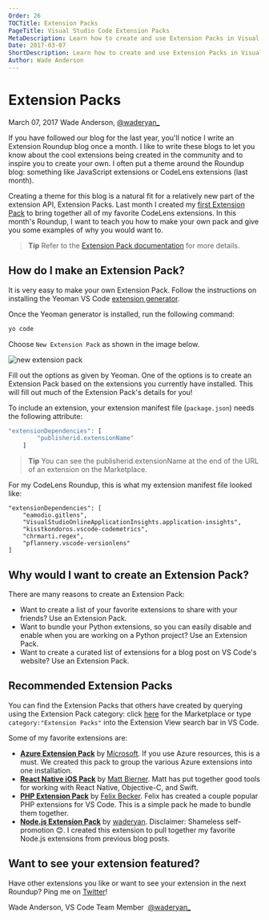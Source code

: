 ```yaml
---
Order: 26
TOCTitle: Extension Packs
PageTitle: Visual Studio Code Extension Packs
MetaDescription: Learn how to create and use Extension Packs in Visual Studio Code.
Date: 2017-03-07
ShortDescription: Learn how to create and use Extension Packs in Visual Studio Code.
Author: Wade Anderson
---
```

# Extension Packs

March 07, 2017 Wade Anderson, [@waderyan_](https://twitter.com/waderyan_)

If you have followed our blog for the last year, you'll notice I write an Extension Roundup blog once a month. I like to write these blogs to let you know about the cool extensions being created in the community and to inspire you to create your own. I often put a theme around the Roundup blog: something like JavaScript extensions or CodeLens extensions (last month).

Creating a theme for this blog is a natural fit for a relatively new part of the extension API, Extension Packs. Last month I created my [first Extension Pack](https://marketplace.visualstudio.com/items?itemName=waderyan.code-lens-roundup) to bring together all of my favorite CodeLens extensions. In this month's Roundup, I want to teach you how to make your own pack and give you some examples of why you would want to.

> **Tip** Refer to the [Extension Pack documentation](https://code.visualstudio.com/docs/extensionAPI/extension-manifest#_extension-packs) for more details.

## How do I make an Extension Pack?

It is very easy to make your own Extension Pack. Follow the instructions on installing the Yeoman VS Code [extension generator](https://code.visualstudio.com/docs/extensions/yocode).

Once the Yeoman generator is installed, run the following command:

```zsh
yo code
```

Choose `New Extension Pack` as shown in the image below.

![new extension pack](create_extension_pack.png)

Fill out the options as given by Yeoman. One of the options is to create an Extension Pack based on the extensions you currently have installed. This will fill out much of the Extension Pack's details for you!

To include an extension, your extension manifest file (`package.json`) needs the following attribute:

```js
"extensionDependencies": [
        "publisherid.extensionName"
    ]
```

> **Tip** You can see the publisherid.extensionName at the end of the URL of an extension on the Marketplace.

For my CodeLens Roundup, this is what my extension manifest file looked like:

```json5
"extensionDependencies": [
    "eamodio.gitlens",
    "VisualStudioOnlineApplicationInsights.application-insights",
    "kisstkondoros.vscode-codemetrics",
    "chrmarti.regex",
    "pflannery.vscode-versionlens"
]
```

## Why would I want to create an Extension Pack?

There are many reasons to create an Extension Pack:

- Want to create a list of your favorite extensions to share with your friends? Use an Extension Pack.
- Want to bundle your Python extensions, so you can easily disable and enable when you are working on a Python project? Use an Extension Pack.
- Want to create a curated list of extensions for a blog post on VS Code's website? Use an Extension Pack.

## Recommended Extension Packs

You can find the Extension Packs that others have created by querying using the Extension Pack category: click [here](https://marketplace.visualstudio.com/search?target=vscode&category=Extension%20Packs&sortBy=Downloads) for the Marketplace or type `category:"Extension Packs"` into the Extension View search bar in VS Code.

Some of my favorite extensions are:

* **[Azure Extension Pack](https://marketplace.visualstudio.com/items?itemName=ms-vscode.vscode-azureextensionpack)** by [Microsoft](https://marketplace.visualstudio.com/search?term=publisher%3A%22Microsoft%22&target=VSCode&sortBy=Relevance). If you use Azure resources, this is a must. We created this pack to group the various Azure extensions into one installation.
* **[React Native iOS Pack](https://marketplace.visualstudio.com/items?itemName=bierner.react-native-ios-pack)** by [Matt Bierner](https://marketplace.visualstudio.com/search?term=publisher%3A%22Matt%20Bierner%22&target=VSCode). Matt has put together good tools for working with React Native, Objective-C, and Swift.
* **[PHP Extension Pack](https://marketplace.visualstudio.com/items?itemName=felixfbecker.php-pack)** by [Felix Becker](https://marketplace.visualstudio.com/search?term=publisher%3A%22Felix%20Becker%22&target=VSCode). Felix has created a couple popular PHP extensions for VS Code. This is a simple pack he made to bundle them together.
* **[Node.js Extension Pack](https://marketplace.visualstudio.com/items?itemName=waderyan.nodejs-extension-pack)** by [waderyan](https://marketplace.visualstudio.com/search?term=publisher%3A%22Wade%20Anderson%22&target=VSCode). Disclaimer: Shameless self-promotion 😊. I created this extension to pull together my favorite Node.js extensions from previous blog posts.

## Want to see your extension featured?

Have other extensions you like or want to see your extension in the next Roundup? Ping me on [Twitter](https://twitter.com/waderyan_)!

Wade Anderson, VS Code Team Member 
[@waderyan_](https://twitter.com/waderyan_)